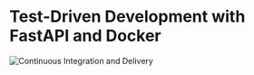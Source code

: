  # Test-Driven Development with FastAPI and Docker
 ![Continuous Integration and Delivery](https://github.com/jy900x2/testdriven-io-fastapi/workflows/Continuous%20Integration%20and%20Delivery/badge.svg?branch=master)

